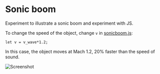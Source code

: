 # Sonic boom

Experiment to illustrate a sonic boom and experiment with JS.

To change the speed of the object, change `v` in [sonicboom.js](./sonicboom.js):

```let v = v_wave*1.2;```

In this case, the object moves at Mach 1.2, 20% faster than the speed of sound.

![Screenshot](./screenshot.png)